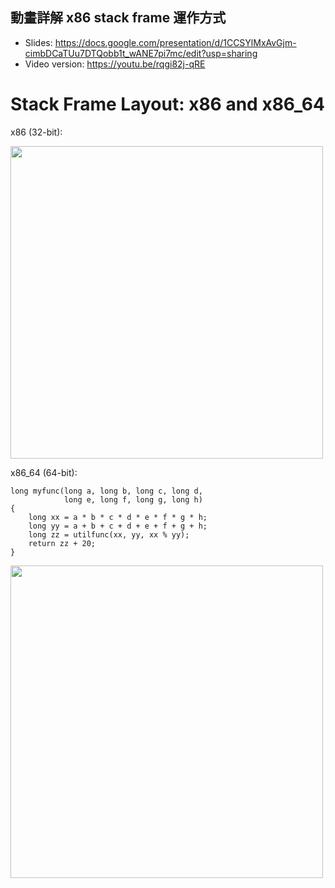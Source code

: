 ## 動畫詳解 x86 stack frame 運作方式

* Slides: https://docs.google.com/presentation/d/1CCSYlMxAvGjm-cimbDCaTUu7DTQobb1t_wANE7pi7mc/edit?usp=sharing
* Video version: https://youtu.be/rqgi82j-qRE

# Stack Frame Layout: x86 and x86_64
x86 (32-bit):

<img src="https://www.cs.virginia.edu/~evans/cs216/guides/stack-convention.png" width="500"/>

x86_64 (64-bit):

```
long myfunc(long a, long b, long c, long d,
            long e, long f, long g, long h)
{
    long xx = a * b * c * d * e * f * g * h;
    long yy = a + b + c + d + e + f + g + h;
    long zz = utilfunc(xx, yy, xx % yy);
    return zz + 20;
}
```
<img src="https://eli.thegreenplace.net/images/2011/08/x64_frame_nonleaf.png" width="500"/>
